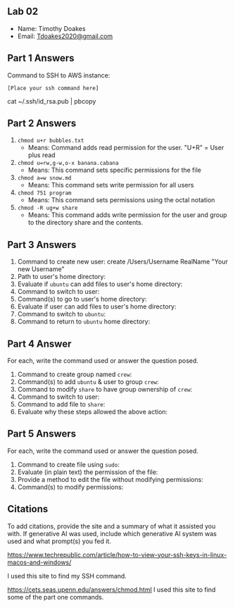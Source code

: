 ## Lab 02

- Name: Timothy Doakes
- Email: Tdoakes2020@gmail.com

## Part 1 Answers

Command to SSH to AWS instance:
```
[Place your ssh command here]
```
cat ~/.ssh/id_rsa.pub | pbcopy


## Part 2 Answers

1. `chmod u+r bubbles.txt`
    - Means: Command adds read permission for the user. "U+R" = User plus read
2. `chmod u=rw,g-w,o-x banana.cabana`
    - Means: This command sets specific permissions for the file 
3. `chmod a=w snow.md`
    - Means: This command sets write permission for all users
4. `chmod 751 program`
    - Means: This command sets permissions using the octal notation 
5. `chmod -R ug+w share`
    - Means: This command adds write permission for the user and group to the directory share and the contents.
    
## Part 3 Answers

1. Command to create new user: create /Users/Username RealName "Your new Username"
2. Path to user's home directory: 
3. Evaluate if `ubuntu` can add files to user's home directory:
4. Command to switch to user:
5. Command(s) to go to user's home directory:
6. Evaluate if user can add files to user's home directory:
7. Command to switch to `ubuntu`:
8. Command to return to `ubuntu` home directory: 

## Part 4 Answer

For each, write the command used or answer the question posed.

1. Command to create group named `crew`:
2. Command(s) to add `ubuntu` & user to group `crew`:
3. Command to modify `share` to have group ownership of `crew`:
4. Command to switch to user:
5. Command to add file to `share`: 
6. Evaluate why these steps allowed the above action:

## Part 5 Answers

For each, write the command used or answer the question posed.

1. Command to create file using `sudo`: 
2. Evaluate (in plain text) the permission of the file: 
3. Provide a method to edit the file without modifying permissions: 
4. Command(s) to modify permissions:

## Citations

To add citations, provide the site and a summary of what it assisted you with.  If generative AI was used, include which generative AI system was used and what prompt(s) you fed it.

https://www.techrepublic.com/article/how-to-view-your-ssh-keys-in-linux-macos-and-windows/

I used this site to find my SSH command.

https://cets.seas.upenn.edu/answers/chmod.html
I used this site to find some of the part one commands.